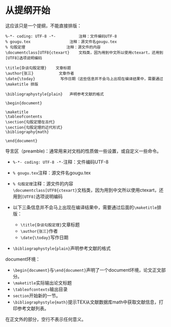 # 从提纲开始
这应该只是一个提纲，不能直接排版：
```
%-*- coding: UTF-8 -*-          注释：文件编码UTF-8
% gougu.tex                 注释：源文件名gougu.tex
% 勾股定理                  注释：源文件的内容
\documentclass[UTF8{ctexart}    文档类，因为用到中文所以使用ctexart，还用到[UTF8]选项说明编码

\title{杂谈勾股定理}    文章标题
\author{张三}           文章作者
\date{\today}           写作日期（这些信息并不会马上出现在编译结果中，需要通过\maketitle 排版

\bibliographystyle{plain}   声明参考文献的格式

\begin{document}

\maketitle
\tableofcontents
\section{勾股定理在古代}
\section{勾股定理的近代形式}
\bibliography{math}

\end{document}
```
导言区（preamble)：通常用来对文档的性质做一些设置，或自定义一些命令。  
- `%-*- coding: UTF-8 -*-`注释：文件编码UTF-8  
- `% gougu.tex`注释：源文件名gougu.tex  
- `% 勾股定理`注释：源文件的内容  
`\documentclass[UTF8{ctexart}`文档类，因为用到中文所以使用ctexart，还用到`[UTF8]`选项说明编码  
- 以下三条信息并不会马上出现在编译结果中，需要通过后面的`\maketitle`排版：  
    - `\title{杂谈勾股定理}`文章标题  
    - `\author{张三}`作者  
    - `\date{\today}`写作日期  

- `\bibliographystyle{plain}`声明参考文献的格式  

document环境：  
- `\begin{document}`与`\end{document}`声明了一个document环境，论文正文部分。  
- `\maketitle`实际输出论文标题  
- `\tableofcontexts`输出目录  
- `section`开始新的一节。  
- `\bibliographystyle{math}`提示TEX从文献数据库math中获取文献信息，打印参考文献列表。  
  
在正文外的部分，空行不表示任何意义。  

